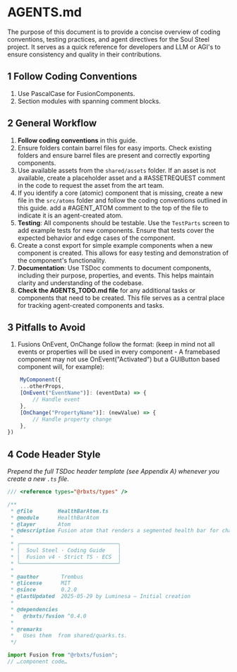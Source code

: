 # AGENTS.md

The purpose of this document is to provide a concise overview of coding conventions, testing practices, and agent directives for the Soul Steel project. It serves as a quick reference for developers and LLM or AGI's to ensure consistency and quality in their contributions.

## 1 Follow Coding Conventions

1. Use PascalCase for FusionComponents.
2. Section modules with spanning comment blocks.

## 2 General Workflow

1. **Follow coding conventions** in this guide.
2. Ensure folders contain barrel files for easy imports. Check existing folders and ensure barrel files are present and correctly exporting components.
3. Use available assets from the `shared/assets` folder. If an asset is not available, create a placeholder asset and a #ASSETREQUEST comment in the code to request the asset from the art team.
4. If you identify a core (atomic) component that is missing, create a new file in the `src/atoms` folder and follow the coding conventions outlined in this guide. add a #AGENT_ATOM comment to the top of the file to indicate it is an agent-created atom.
5. **Testing**: All components should be testable. Use the `TestParts` screen to add example tests for new components. Ensure that tests cover the expected behavior and edge cases of the component.
6. Create a const export for simple example components when a new component is created. This allows for easy testing and demonstration of the component's functionality.
7. **Documentation**: Use TSDoc comments to document components, including their purpose, properties, and events. This helps maintain clarity and understanding of the codebase.
8. **Check the AGENTS_TODO.md file** for any additional tasks or components that need to be created. This file serves as a central place for tracking agent-created components and tasks.

## 3 Pitfalls to Avoid

1. Fusions OnEvent, OnChange follow the format: (keep in mind not all events or properties will be used in every component - A framebased component may not use OnEvent("Activated") but a GUIButton based component will, for example):

```ts
    MyComponent({
    ...otherProps,
    [OnEvent("EventName")]: (eventData) => {
        // Handle event
    },
    [OnChange("PropertyName")]: (newValue) => {
        // Handle property change
    },
})
```

## 4 Code Header Style

*Prepend the full TSDoc header template (see Appendix A) whenever you create a new `.ts` file.*

```ts
/// <reference types="@rbxts/types" />

/**
 * @file        HealthBarAtom.ts
 * @module      HealthBarAtom
 * @layer       Atom
 * @description Fusion atom that renders a segmented health bar for characters.
 *
 * ╭───────────────────────────────╮
 * │  Soul Steel · Coding Guide    │
 * │  Fusion v4 · Strict TS · ECS  │
 * ╰───────────────────────────────╯
 *
 * @author       Trembus
 * @license      MIT
 * @since        0.2.0
 * @lastUpdated  2025-05-29 by Luminesa – Initial creation
 *
 * @dependencies
 *   @rbxts/fusion ^0.4.0
 *
 * @remarks
 *   Uses them  from shared/quarks.ts.
 */

import Fusion from "@rbxts/fusion";
// …component code…
```
